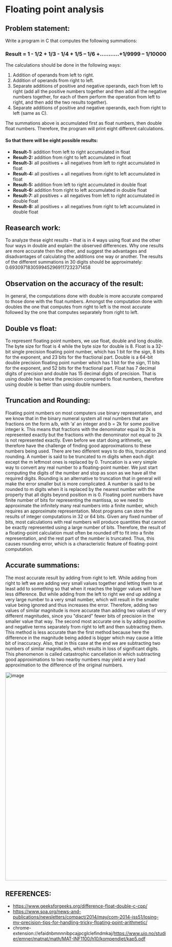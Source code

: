 # Floating point analysis

## Problem statement:
Write a program in C that computes the following summations:

### Result = 1 - 1/2 + 1/3 - 1/4 + 1/5 – 1/6 +...........+1/9999 – 1/10000

The calculations should be done in the following ways:
1. Addition of operands from left to right.
2. Addition of operands from right to left.
3. Separate additions of positive and negative operands, each from left to right (add all the positive numbers together and then add all the negative numbers together, for each of them perform the operation from left to right, and then add the two results together).
4. Separate additions of positive and negative operands, each from right to left (same as C).

The summations above is accumulated first as float numbers, then double float numbers. Therefore, the program will print eight different calculations.

#### So that there will be eight possible results:
- **Result-1:** addition from left to right accumulated in float
- **Result-2:** addition from right to left accumulated in float
- **Result-3:** all positives + all negatives from left to right accumulated in float 
- **Result-4:** all positives + all negatives from right to left accumulated in float 
- **Result-5:** addition from left to right accumulated in double float
- **Result-6:** addition from right to left accumulated in double float
- **Result-7:** all positives + all negatives from left to right accumulated in double float 
- **Result-8:** all positives + all negatives from right to left accumulated in double float

## Reasearch work:
To analyze these eight results – that is in 4 ways using float and the other four ways in double and explain the observed differences. Why one results are more accurate then the other, and suggest the advantages and disadvantages of calculating the additions one way or another. The results of the different summations in 30 digits should be approximately:  0.6930971830599452969117232371458 

## Observation on the accuracy of the result: 
In general, the computations done with double is more accurate compared to those done with the float numbers. Amongst the computation done with doubles the one that computes from right to left is the most accurate followed by the one that computes separately from right to left.

## Double vs float: 
To represent floating point numbers, we use float, double and long double. The byte size for float is 4 while the byte size for double is 8. Float is a 32-bit single precision floating point number, which has 1 bit for the sign, 8 bits for the exponent, and 23 bits for the fractional part. Double is a 64-bit double precision floating point number which has 1 bit for the sign, 11 bits for the exponent, and 52 bits for the fractional part. Float has 7 decimal digits of precision and double has 15 decimal digits of precision. That is using double has twice the precision compared to float numbers, therefore using double is better than using double numbers.

## Truncation and Rounding:
Floating point numbers on most computers use binary representation, and we know that in the binary numeral system all real numbers that are fractions on the form a/b, with ‘a’ an integer and b = 2k for some positive integer k. This means that fractions with the denominator equal to 2k is represented exactly but the fractions with the denominator not equal to 2k is not represented exactly. Even before we start doing arithmetic, we therefore have the challenge of finding good approximations to these numbers being used. There are two different ways to do this, truncation and rounding. A number is said to be truncated to m digits when each digit except the m leftmost ones is replaced by 0. Truncation is a very simple way to convert any real number to a floating-point number. We just start computing the digits of the number and stop as soon as we have all the required digits. Rounding is an alternative to truncation that in general will make the error smaller but is more complicated.  A number is said to be rounded to m digits when it is replaced by the nearest number with the property that all digits beyond position m is 0. Floating point numbers have finite number of bits for representing the mantissa, so we need to approximate the infinitely many real numbers into a finite number, which requires an approximate representation. Most programs can store the results of integer computations in 32 or 64 bits. Given any fixed number of bits, most calculations with real numbers will produce quantities that cannot be exactly represented using a large number of bits. Therefore, the result of a floating-point calculation must often be rounded off to fit into a finite representation, and the rest part of the number is truncated. Thus, this causes rounding error, which is a characteristic feature of floating-point computation. 

## Accurate summations:
The most accurate result by adding from right to left. While adding from right to left we are adding very small values together and letting them to at least add to something so that when it reaches the bigger values will have less difference. But while adding from the left to right we end up adding a very large number to a very small number, which will result in the smaller value being ignored and thus increases the error. Therefore, adding two values of similar magnitude is more accurate than adding two values of very different magnitudes, since you "discard" fewer bits of precision in the smaller value that way. The second most accurate one is by adding positive and negative terms separately from right to left and then subtracting them. This method is less accurate than the first method because here the difference in the magnitude being added is bigger which may cause a little bit of inaccuracy. Also, that in this case at the end we are subtracting two numbers of similar magnitudes, which results in loss of significant digits. This phenomenon is called catastrophic cancellation in which subtracting good approximations to two nearby numbers may yield a very bad approximation to the difference of the original numbers.

<img width="650" alt="image" src="https://user-images.githubusercontent.com/85699181/202870933-589a897b-e2d7-435b-8a98-75f3fae1ad80.png">

## REFERENCES: 
- https://www.geeksforgeeks.org/difference-float-double-c-cpp/
- https://www.soa.org/news-and-publications/newsletters/compact/2014/may/com-2014-iss51/losing-my-precision-tips-for-handling-tricky-floating-point-arithmetic/
- chrome-extension://efaidnbmnnnibpcajpcglclefindmkaj/https://www.uio.no/studier/emner/matnat/math/MAT-INF1100/h10/kompendiet/kap5.pdf



